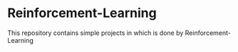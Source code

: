 # Reinforcement-Learning
This repository contains simple projects in which is done by Reinforcement-Learning
